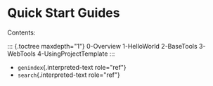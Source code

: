 Quick Start Guides
==================

Contents:

::: {.toctree maxdepth="1"}
0-Overview 1-HelloWorld 2-BaseTools 3-WebTools 4-UsingProjectTemplate
:::

-   `genindex`{.interpreted-text role="ref"}
-   `search`{.interpreted-text role="ref"}
